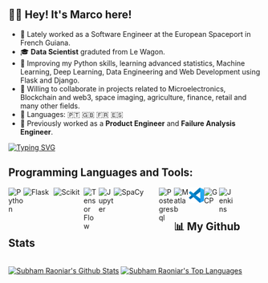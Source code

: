 ## :raising_hand_man: Hey! It's Marco here!
- 👷 Lately worked as a Software Engineer at the European Spaceport in French Guiana.
- 🎓 **Data Scientist** graduted from Le Wagon. 
- 🌱 Improving my Python skills, learning advanced statistics, Machine Learning, Deep Learning, Data Engineering and Web Development using Flask and Django.
- 👯 Willing to collaborate in projects related to Microelectronics, Blockchain and web3, space imaging, agriculture, finance, retail and many other fields.
- 💬 Languages: :portugal: 🇬🇧 🇫🇷 🇪🇸
- 📑 Previously worked as a **Product Engineer** and **Failure Analysis Engineer**.


 [![Typing SVG](https://readme-typing-svg.demolab.com/?lines=Get+to+know+more+about+me+on...;www.macrodrigues.xyz)](https://git.io/typing-svg)




## Programming Languages and Tools:

<img align="left" alt="Python" width="30px" src="https://upload.wikimedia.org/wikipedia/commons/thumb/c/c3/Python-logo-notext.svg/1200px-Python-logo-notext.svg.png" />
<img align="left" alt="Flask" width="60px" src="https://www.turing.com/blog/wp-content/uploads/2022/01/Django-vs-Flask-1.jpg" />
<img align="left" alt="Scikit" width="60px" src="https://camo.githubusercontent.com/69ce21304adac467a8251181f98932e1785abd9d718cdd8edc78d1abbf2dcb49/68747470733a2f2f75706c6f61642e77696b696d656469612e6f72672f77696b6970656469612f636f6d6d6f6e732f302f30352f5363696b69745f6c6561726e5f6c6f676f5f736d616c6c2e737667" />
<img align="left" alt="Tensor Flow" width="30px" src="https://camo.githubusercontent.com/b861b92581ad5a7b81147073d729eda727f71985d72f3dd198e0afd792a6f9de/68747470733a2f2f7777772e766563746f726c6f676f2e7a6f6e652f6c6f676f732f74656e736f72666c6f772f74656e736f72666c6f772d69636f6e2e737667" />
<img align="left" alt="Jupyter" width="30px" src="https://upload.wikimedia.org/wikipedia/commons/thumb/3/38/Jupyter_logo.svg/883px-Jupyter_logo.svg.png" />
<img align="left" alt="SpaCy" width="90px" src="https://upload.wikimedia.org/wikipedia/commons/thumb/8/88/SpaCy_logo.svg/512px-SpaCy_logo.svg.png" />
<img align="left" alt="Postegresql" width="30px" src="https://upload.wikimedia.org/wikipedia/commons/thumb/2/29/Postgresql_elephant.svg/1200px-Postgresql_elephant.svg.png" />
<img align="left" alt="Matlab" width="30px" src="https://upload.wikimedia.org/wikipedia/commons/thumb/2/21/Matlab_Logo.png/667px-Matlab_Logo.png" />
<img align="left" alt="Visual Studio Code" width="30px" src="https://raw.githubusercontent.com/github/explore/80688e429a7d4ef2fca1e82350fe8e3517d3494d/topics/visual-studio-code/visual-studio-code.png" />
<img align="left" alt="GCP" width="30px" src="https://upload.wikimedia.org/wikipedia/commons/thumb/c/c2/Google-cloud-platform-v2.svg/256px-Google-cloud-platform-v2.svg.png" />
<img align="left" alt="Jenkins" width="30px" src="https://upload.wikimedia.org/wikipedia/commons/e/e9/Jenkins_logo.svg" />
<br/>
<br/>



## 📊 My Github Stats

<br/>
  <a href="https://github.com/macrodrigues/github-readme-stats"><img alt="Subham Raoniar's Github Stats" src="https://github-readme-stats.vercel.app/api?username=macrodrigues&show_icons=true&theme=onedark" /></a>
  <a href="https://github.com/macrodrigues/github-readme-stats"><img alt="Subham Raoniar's Top Languages" src="https://github-readme-stats.vercel.app/api/top-langs/?username=macrodrigues&langs_count=8&count_private=true&layout=compact&theme=react&hide_border=true&bg_color=0D1117" /></a>
<br/>

<!--
### :memo: Summary
-- ![GitHub last commit](https://img.shields.io/github/last-commit/macrodrigues/macrodrigues)
--![pv](https://pageview.vercel.app/?github_user=macrodrigues)
-->



<!--
**macrodrigues/macrodrigues** is a ✨ _special_ ✨ repository because its `README.md` (this file) appears on your GitHub profile.

Here are some ideas to get you started:

- 🔭 I’m currently working on ...
- 🌱 I’m currently learning ...
- 👯 I’m looking to collaborate on ...
- 🤔 I’m looking for help with ...
- 💬 Ask me about ...
- 📫 How to reach me: ...
- 😄 Pronouns: ...
- ⚡ Fun fact: ...
-->

